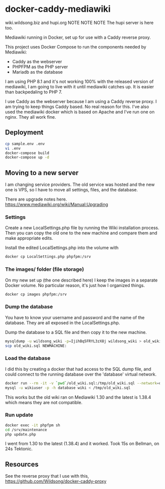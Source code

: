 # docker-caddy-mediawiki

wiki.wildsong.biz and hupi.org
NOTE NOTE NOTE The hupi server is here too.

Mediawiki running in Docker, set up for use with a Caddy reverse proxy.

This project uses Docker Compose to run the components needed by Mediawiki:

* Caddy as the webserver
* PHPFPM as the PHP server
* Mariadb as the database

I am using PHP 8.1 and it's not working 100% with the released version of mediawiki,
I am going to live with it until mediawiki catches up. It is easier than backpedaling to PHP 7.

I use Caddy as the webserver because I am using a Caddy reverse proxy.
I am trying to keep things Caddy based. No real reason for this. I've also used
the mediawiki docker which is based on Apache and I've run one on nginx.
They all work fine.



## Deployment

```bash
cp sample.env .env
vi .env
docker-compose build
docker-compose up -d
```

## Moving to a new server

I am changing service providers. The old service was hosted and the new one is VPS,
so I have to move all settings, files, and the database.

There are upgrade notes here.
https://www.mediawiki.org/wiki/Manual:Upgrading

### Settings

Create a new LocalSettings.php file by running the Wiki installation process.
Then you can copy the old one to the new machine and compare them and make appropriate edits.

Install the edited LocalSettings.php into the volume with

```bash
docker cp LocalSettings.php phpfpm:/srv
```

### The images/ folder (file storage)

On my new set up (the one described here) I keep the images
in a separate Docker volume. No particular reason, it's just how I organized things.

```bash
docker cp images phpfpm:/srv
```

### Dump the database

You have to know your username and password and the name of the database. They are all exposed in the LocalSettings.php.

Dump the database to a SQL file and then copy it to the new machine.

```bash
mysqldump -u wildsong_wiki -p=IjihBq5FRYL3zX8j wildsong_wiki > old_wiki.sql
scp old_wiki.sql NEWMACHINE:
```

### Load the database

I did this by creating a docker that had access to the SQL dump file, and could
connect to the running database over the 'database' virtual network.

```bash
docker run --rm -it -v `pwd`/old_wiki.sql:/tmp/old_wiki.sql --network=database mariadb:latest bash
mysql -u wikiuser -p -h database wiki < /tmp/old_wiki.sql 
```

This works but the old wiki ran on Mediawiki 1.30 and the latest is 1.38.4
which means they are not compatible. 

### Run update

```bash
docker exec -it phpfpm sh
cd /srv/maintenance
php update.php
```

I went from 1.30 to the latest (1.38.4) and it worked. Took 15s on Bellman, on 24s Tektonic.

## Resources

See the reverse proxy that I use with this,
https://github.com/Wildsong/docker-caddy-proxy

